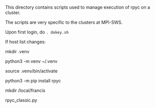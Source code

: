 This directory contains scripts used to manage execution of rpyc on a cluster.

The scripts are very specific to the clusters at MPI-SWS.

Upon first login, do `. dokey.sh`

If host list changes:

mkdir .venv

python3 -m venv ~/.venv

source .venv/bin/activate

python3 -m pip install rpyc

mkdir /local/francis

rpyc_classic.py

